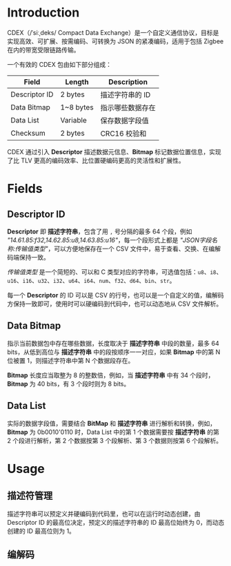 
# Introduction

CDEX（/ˈsiːˌdeks/ Compact Data Exchange）是一个自定义通信协议，目标是实现高效、可扩展、按需编码、可转换为 JSON 的紧凑编码，适用于包括 Zigbee 在内的带宽受限链路传输。

一个有效的 CDEX 包由如下部分组成：

| Field         | Length    | Description |
| ------------- | --------- | ----------- |
| Descriptor ID | 2 bytes   | 描述字符串的 ID   |
| Data Bitmap   | 1~8 bytes | 指示哪些数据存在    |
| Data List     | Variable  | 保存数据字段值     |
| Checksum      | 2 bytes   | CRC16 校验和   |

CDEX 通过引入 **Descriptor** 描述数据元信息、**Bitmap** 标记数据位置信息，实现了比 TLV 更高的编码效率、比位置硬编码更高的灵活性和扩展性。

# Fields

## Descriptor ID


**Descriptor** 即 **描述字符串**，包含了用 `,` 号分隔的最多 64 个段，例如 *"14.61.85:f32,14.62.85:u8,14.63.85:u16"*，每一个段形式上都是 *"JSON字段名称:传输值类型"*，可以方便地保存在一个 CSV 文件中，易于查看、交换、在编解码端保持一致。

*传输值类型* 是一个简短的、可以和 C 类型对应的字符串，可选值包括：`u8`、`i8`、`u16`、`i16`、`u32`、`i32`、`u64`、`i64`、`num`、`f32`、`d64`、`bin`、`str`。

每一个 **Descriptor** 的 ID 可以是 CSV 的行号，也可以是一个自定义的值，编解码方保持一致即可，使用时可以硬编码到代码中，也可以动态地从 CSV 文件解析。

## Data Bitmap

指示当前数据包中存在哪些数据，长度取决于 **描述字符串** 中段的数量，最多 64 bits，从低到高位与 **描述字符串** 中的段按顺序一一对应，如果 **Bitmap** 中的第 N 位被置 1，则描述字符串中第 N 个数据段存在。

**Bitmap** 长度应当取整为 8 的整数倍，例如，当 **描述字符串** 中有 34 个段时，**Bitmap** 为 40 bits，有 3 个段时则为 8 bits。

## Data List

实际的数据字段值，需要结合 **BitMap** 和 **描述字符串** 进行解析和转换，例如，**Bitmap** 为 0b0010'0110 时，Data List 中的第 1 个数据需要按 **描述字符串** 的第 2 个段进行解析，第 2 个数据按第 3 个段解析、第 3 个数据则按第 6 个段解析。


# Usage

## 描述符管理

描述字符串可以预定义并硬编码到代码里，也可以在运行时动态创建，由 Descriptor ID 的最高位决定，预定义的描述字符串的 ID 最高位始终为 0，而动态创建的 ID 最高位则为 1。

## 编解码

